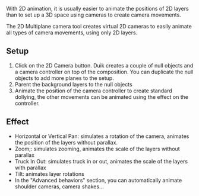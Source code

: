With 2D animation, it is usually easier to animate the positions of 2D layers than to set up a 3D space using cameras to create camera movements.

The 2D Multiplane camera tool creates virtual 2D cameras to easily animate all types of camera movements, using only 2D layers.

## Setup

1. Click on the 2D Camera button.
  Duik creates a couple of null objects and a camera controller on top of the composition. You can duplicate the null objects to add more planes to the setup.
2. Parent the background layers to the null objects
3. Animate the position of the camera controller to create standard dollying, the other movements can be animated using the effect on the controller.

## Effect

- Horizontal or Vertical Pan: simulates a rotation of the camera, animates the position of the layers without parallax.
- Zoom;: simulates zooming, animates the scale of the layers without parallax
- Truck In Out: simulates truck in or out, animates the scale of the layers with parallax
- Tilt: animates layer rotations
- In the "Advanced behaviors" section, you can automatically animate shoulder cameras, camera shakes...
